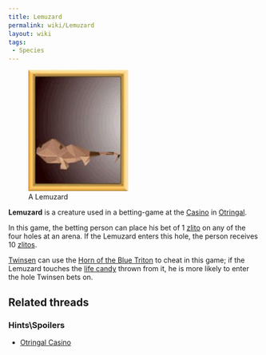 ```yaml
---
title: Lemuzard
permalink: wiki/Lemuzard
layout: wiki
tags:
 - Species
---
```


<figure>
<img src="assets/lba2/_characters/frames/lemuzard.jpg"
title="A Lemuzard" width="200" />
<figcaption>A Lemuzard</figcaption>
</figure>

**Lemuzard** is a creature used in a betting-game at the
[Casino](Casino "wikilink") in [Otringal](Otringal "wikilink").

In this game, the betting person can place his bet of 1
[zlito](zlito "wikilink") on any of the four holes at an arena. If the
Lemuzard enters this hole, the person receives 10
[zlitos](zlitos "wikilink").

[Twinsen](Twinsen "wikilink") can use the [Horn of the Blue
Triton](Horn_of_the_Blue_Triton "wikilink") to cheat in this game; if
the Lemuzard touches the [life candy](life_candy "wikilink") thrown from
it, he is more likely to enter the hole Twinsen bets on.

## Related threads

### Hints\Spoilers

- [Otringal Casino](https://forum.magicball.net/showthread.php?t=2522)
